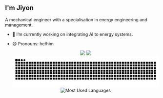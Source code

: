 ## I'm Jiyon
A mechanical engineer with a specialisation in energy engineering and management.

- 🔭 I’m currently working on integrating AI to energy systems.
- 😄 Pronouns: he/him

  <div align="center">
  <a href="mailto:jiyonpj2501@gmail.com" target="_blank"><img src="https://img.shields.io/badge/Gmail-333333?style=for-the-badge&logo=gmail&logoColor=red" /></a>
  <a href="https://linkedin.com/in/jiyon" target="_blank"> <img src="https://img.shields.io/badge/LinkedIn-0077B5?style=for-the-badge&logo=linkedin&logoColor=white" target="_blank" /></a>
  </div>
  
  <div align=center>
    <picture>
      <source media="(prefers-color-scheme: dark)" srcset="https://raw.githubusercontent.com/thenewlegend/thenewlegend/output/github-contribution-grid-snake-dark.svg" />
      <source media="(prefers-color-scheme: light)" srcset="https://raw.githubusercontent.com/thenewlegend/thenewlegend/output/github-contribution-grid-snake.svg" />
      <img align=top width=650 alt="github-snake" src="https://raw.githubusercontent.com/thenewlegend/thenewlegend/output/github-contribution-grid-snake.svg" />
    </picture>
    <img width=250 src="https://github-readme-stats.vercel.app/api/top-langs?username=thenewlegend&theme=transparent&layout=donut&hide=css&langs_count=8&border_radius=10&show_icons=true&locale=en" alt="Most Used Languages" />
  </div>

